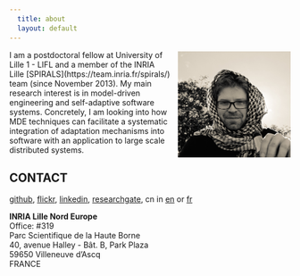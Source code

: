 ```yaml
---
  title: about
  layout: default
---
```


<img src="/images/me.jpg" alt="Me" style="width: 40%; float: right; margin-top: 0.2em; margin-left: 1em;"/>
I am a postdoctoral fellow at University of Lille 1 - LIFL and a member of the INRIA Lille [SPIRALS](https://team.inria.fr/spirals/) team (since November 2013). 
My main research interest is in model-driven engineering and self-adaptive software systems.
Concretely, I am looking into how MDE techniques can facilitate a systematic integration of adaptation mechanisms into software with an application to large scale distributed systems.

## CONTACT

[github](http://github.com/fikovnik/),
[flickr](https://www.flickr.com/photos/121532543@N04/),
[linkedin](http://fr.linkedin.com/in/filipkrikava),
[researchgate](https://www.researchgate.net/profile/Filip_Krikava),
cn in [en](https://docs.google.com/document/d/1FA3XEc5_d1St-7b3dSBv-bNY8wNrrtZTP9UXusvghn8/export?format=pdf) or [fr](https://docs.google.com/document/d/1D2y-FenU5tXhkIS5tAK0fu7uz4Hn91FnLMEsTVHxB80/export?format=pdf)

__INRIA Lille Nord Europe__  
Office: #319  
Parc Scientifique de la Haute Borne  
40, avenue Halley - Bât. B, Park Plaza  
59650 Villeneuve d’Ascq  
FRANCE
